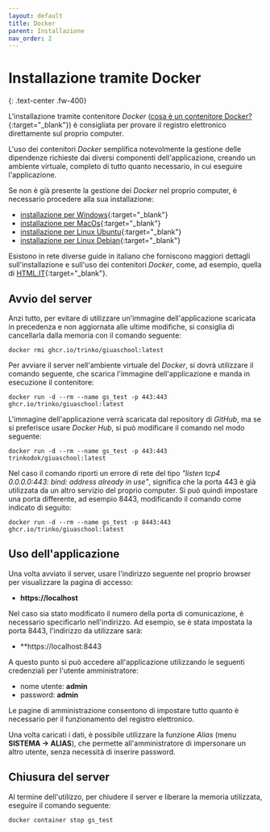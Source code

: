 ```yaml
---
layout: default
title: Docker
parent: Installazione
nav_order: 2
---
```


# Installazione tramite Docker
{: .text-center .fw-400}

L'installazione tramite contenitore *Docker* ([cosa è un contenitore Docker?](https://it.wikipedia.org/wiki/Docker){:target="_blank"})
è consigliata per provare il registro elettronico direttamente sul proprio computer.

L'uso dei contenitori *Docker* semplifica notevolmente la gestione delle dipendenze
richieste dai diversi componenti dell'applicazione, creando un ambiente virtuale,
completo di tutto quanto necessario, in cui eseguire l'applicazione.

Se non è già presente la gestione dei *Docker* nel proprio computer, è necessario procedere alla sua installazione:
  - [installazione per Windows](https://docs.docker.com/docker-for-windows/install/){:target="_blank"}
  - [installazione per MacOs](https://docs.docker.com/docker-for-mac/install/){:target="_blank"}
  - [installazione per Linux Ubuntu](https://docs.docker.com/engine/install/ubuntu/){:target="_blank"}
  - [installazione per Linux Debian](https://docs.docker.com/engine/install/debian/){:target="_blank"}

Esistono in rete diverse guide in italiano che forniscono maggiori dettagli sull'installazione e
sull'uso dei contenitori *Docker*, come, ad esempio, quella di [HTML.IT](https://www.html.it/guide/docker/){:target="_blank"}.


## Avvio del server

Anzi tutto, per evitare di utilizzare un'immagine dell'applicazione scaricata in precedenza e
non aggiornata alle ultime modifiche, si consiglia di cancellarla dalla memoria
con il comando seguente:
```
docker rmi ghcr.io/trinko/giuaschool:latest
```

Per avviare il server nell'ambiente virtuale del *Docker*,
si dovrà utilizzare il comando seguente, che scarica l'immagine dell'applicazione
e manda in esecuzione il contenitore:
```
docker run -d --rm --name gs_test -p 443:443 ghcr.io/trinko/giuaschool:latest
```

L'immagine dell'applicazione verrà scaricata dal repository di *GitHub*, ma se si preferisce
usare *Docker Hub*, si può modificare il comando nel modo seguente:
```
docker run -d --rm --name gs_test -p 443:443 trinkodok/giuaschool:latest
```

Nel caso il comando riporti un errore di rete del tipo
*"listen tcp4 0.0.0.0:443: bind: address already in use"*,
significa che la porta 443 è già utilizzata da un altro servizio del proprio computer.
Si può quindi impostare una porta differente, ad esempio 8443, modificando il comando come indicato di seguito:
```
docker run -d --rm --name gs_test -p 8443:443 ghcr.io/trinko/giuaschool:latest
```


## Uso dell'applicazione

Una volta avviato il server, usare l'indirizzo seguente nel proprio browser per visualizzare la pagina di accesso:
  - **https://localhost**

Nel caso sia stato modificato il numero della porta di comunicazione, è necessario specificarlo
nell'indirizzo.
Ad esempio, se è stata impostata la porta 8443, l'indirizzo da utilizzare sarà:
  - **https://localhost:8443

A questo punto si può accedere all'applicazione utilizzando le seguenti credenziali per l'utente amministratore:
  - nome utente: **admin**
  - password: **admin**

Le pagine di amministrazione consentono di impostare tutto quanto è necessario per il funzionamento del
registro elettronico.

Una volta caricati i dati, è possibile utilizzare la funzione *Alias* (menu **SISTEMA -> ALIAS**), che
permette all'amministratore di impersonare un altro utente, senza necessità di inserire password.


## Chiusura del server

Al termine dell'utilizzo, per chiudere il server e liberare la memoria utilizzata,
eseguire il comando seguente:
```
docker container stop gs_test
```
